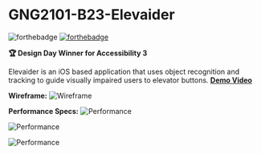 # GNG2101-B23-Elevaider

![forthebadge](https://forthebadge.com/images/badges/made-with-swift.svg)
[![forthebadge](https://forthebadge.com/images/badges/cc-by.svg)](https://creativecommons.org/licenses/by/4.0)

**:trophy: Design Day Winner for Accessibility 3**

Elevaider is an iOS based application that uses object recognition and tracking to guide visually impaired users to elevator buttons.
**[Demo Video](https://youtu.be/hHGptZLmvfw)**

**Wireframe:**
![Wireframe](https://github.com/thuyvi-le/GNG2101/blob/main/Image/wireframe.png?raw=true)

**Performance Specs:**
![Performance](https://github.com/thuyvi-le/GNG2101_Elevaider/blob/main/Performance/Screen%20Shot%202020-11-25%20at%203.00.36%20PM.png?raw=true)

![Performance](https://github.com/thuyvi-le/GitHub_GNG2101_Elevaider/blob/main/Performance/Screen%20Shot%202020-11-25%20at%203.00.47%20PM.png?raw=true)

![Performance](https://github.com/thuyvi-le/GitHub_GNG2101_Elevaider/blob/main/Performance/Screen%20Shot%202020-11-25%20at%203.00.44%20PM.png?raw=true)
